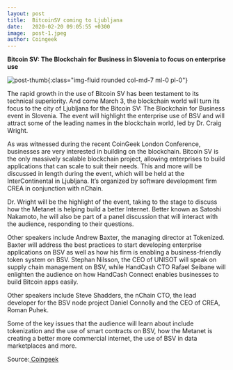 ```yaml
---
layout: post
title:  BitcoinSV coming to Ljubljana
date:   2020-02-20 09:05:55 +0300
image:  post-1.jpeg
author: Coingeek
---
```

**Bitcoin SV: The Blockchain for Business in Slovenia to focus on enterprise use**

![post-thumb]({{site.baseurl}}/assets/images/news/post-1.jpeg){:class="img-fluid rounded col-md-7 ml-0 pl-0"}


The rapid growth in the use of Bitcoin SV has been testament to its technical superiority. And come March 3, the blockchain world will turn its focus to the city of Ljubljana for the Bitcoin SV: The Blockchain for Business event in Slovenia. The event will highlight the enterprise use of BSV and will attract some of the leading names in the blockchain world, led by Dr. Craig Wright.

As was witnessed during the recent CoinGeek London Conference, businesses are very interested in building on the blockchain. Bitcoin SV is the only massively scalable blockchain project, allowing enterprises to build applications that can scale to suit their needs. This and more will be discussed in length during the event, which will be held at the InterContinental in Ljubljana. It’s organized by software development firm CREA in conjunction with nChain.

Dr. Wright will be the highlight of the event, taking to the stage to discuss how the Metanet is helping build a better Internet. Better known as Satoshi Nakamoto, he will also be part of a panel discussion that will interact with the audience, responding to their questions.

Other speakers include Andrew Baxter, the managing director at Tokenized. Baxter will address the best practices to start developing enterprise applications on BSV as well as how his firm is enabling a business-friendly token system on BSV. Stephan Nilsson, the CEO of UNISOT will speak on supply chain management on BSV, while HandCash CTO Rafael Seibane will enlighten the audience on how HandCash Connect enables businesses to build Bitcoin apps easily.

Other speakers include Steve Shadders, the nChain CTO, the lead developer for the BSV node project Daniel Connolly and the CEO of CREA, Roman Puhek.

Some of the key issues that the audience will learn about include tokenization and the use of smart contracts on BSV, how the Metanet is creating a better more commercial internet, the use of BSV in data marketplaces and more.


Source:[ Coingeek ](https://coingeek.com/bitcoin-sv-the-blockchain-for-business-in-slovenia-to-focus-on-enterprise-use/ "BitcoinSV")